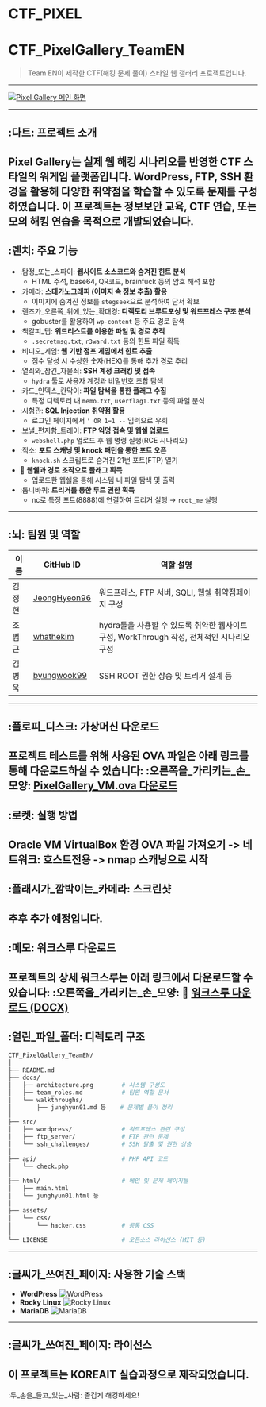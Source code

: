 # CTF_PIXEL
# CTF_PixelGallery_TeamEN
> Team EN이 제작한 CTF(해킹 문제 풀이) 스타일 웹 갤러리 프로젝트입니다.

---
<!-- ① GIF 맨 위 배치 -->
[![Pixel Gallery 메인 화면](CTF_PixelGallery_main.gif)](CTF_PixelGallery_main.gif)

---

## :다트: 프로젝트 소개
**Pixel Gallery**는 실제 웹 해킹 시나리오를 반영한 CTF 스타일의 워게임 플랫폼입니다.
WordPress, FTP, SSH 환경을 활용해 다양한 취약점을 학습할 수 있도록 문제를 구성하였습니다.
이 프로젝트는 정보보안 교육, CTF 연습, 또는 모의 해킹 연습을 목적으로 개발되었습니다.
---
## :렌치: 주요 기능
- :탐정_또는_스파이: **웹사이트 소스코드와 숨겨진 힌트 분석**
  - HTML 주석, base64, QR코드, brainfuck 등의 암호 해석 포함
- :카메라: **스테가노그래피 (이미지 속 정보 추출) 활용**
  - 이미지에 숨겨진 정보를 `stegseek`으로 분석하여 단서 확보
- :렌즈가_오른쪽_위에_있는_확대경: **디렉토리 브루트포싱 및 워드프레스 구조 분석**
  - gobuster를 활용하여 `wp-content` 등 주요 경로 탐색
- :책갈피_탭: **워드리스트를 이용한 파일 및 경로 추적**
  - `.secretmsg.txt`, `r3ward.txt` 등의 힌트 파일 획득
- :비디오_게임: **웹 기반 점프 게임에서 힌트 추출**
  - 점수 달성 시 수상한 숫자(HEX)를 통해 추가 경로 추리
- :열쇠와_잠긴_자물쇠: **SSH 계정 크래킹 및 접속**
  - `hydra` 툴로 사용자 계정과 비밀번호 조합 탐색
- :카드_인덱스_칸막이: **파일 탐색을 통한 플래그 수집**
  - 특정 디렉토리 내 `memo.txt`, `userflag1.txt` 등의 파일 분석
- :시험관: **SQL Injection 취약점 활용**
  - 로그인 페이지에서 `' OR 1=1 --` 입력으로 우회
- :보낼_편지함_트레이: **FTP 익명 접속 및 웹쉘 업로드**
  - `webshell.php` 업로드 후 웹 명령 실행(RCE 시나리오)
- :직소: **포트 스캐닝 및 knock 패턴을 통한 포트 오픈**
  - `knock.sh` 스크립트로 숨겨진 21번 포트(FTP) 열기
- :dna: **웹쉘과 경로 조작으로 플래그 획득**
  - 업로드한 웹쉘을 통해 시스템 내 파일 탐색 및 출력
- :톱니바퀴: **트리거를 통한 루트 권한 획득**
  - nc로 특정 포트(8888)에 연결하여 트리거 실행 → `root_me` 실행
---
## :뇌: 팀원 및 역할
| 이름       | GitHub ID         | 역할 설명                               |
|------------|------------------|----------------------------------------|
| 김정현     | [JeongHyeon96](https://github.com/JeongHyeon96) | 워드프레스, FTP 서버, SQLI, 웹쉘 취약점페이지 구성     |
| 조범근    | [whathekim](https://github.com/whathekim)       | hydra툴을 사용할 수 있도록 취약한 웹사이트 구성, WorkThrough 작성, 전체적인 시나리오 구성          |
| 김병욱    | [byungwook99](https://github.com/byungwook99)       | SSH ROOT 권한 상승 및 트리거 설계 등    |
---
## :플로피_디스크: 가상머신 다운로드
프로젝트 테스트를 위해 사용된 OVA 파일은 아래 링크를 통해 다운로드하실 수 있습니다:
:오른쪽을_가리키는_손_모양: [PixelGallery_VM.ova 다운로드](https://drive.google.com/file/d/1_gizfkVfZi1t7p3K2RI9asCyjgrrKsUH/view?usp=sharing)
---
## :로켓: 실행 방법
Oracle VM VirtualBox 환경
OVA 파일 가져오기 -> 네트워크: 호스트전용 -> nmap 스캐닝으로 시작
---
## :플래시가_깜박이는_카메라: 스크린샷
추후 추가 예정입니다.
---
## :메모: 워크스루 다운로드
프로젝트의 상세 워크스루는 아래 링크에서 다운로드할 수 있습니다:
:오른쪽을_가리키는_손_모양: 📄 [워크스루 다운로드 (DOCX)](docs/EN_CTF%20walkthrough%20(1).docx)
---
## :열린_파일_폴더: 디렉토리 구조
```bash
CTF_PixelGallery_TeamEN/
│
├── README.md
├── docs/
│   ├── architecture.png        # 시스템 구성도
│   ├── team_roles.md           # 팀원 역할 문서
│   └── walkthroughs/
│       ├── junghyun01.md 등    # 문제별 풀이 정리
│
├── src/
│   ├── wordpress/              # 워드프레스 관련 구성
│   ├── ftp_server/             # FTP 관련 문제
│   └── ssh_challenges/         # SSH 탈출 및 권한 상승
│
├── api/                        # PHP API 코드
│   └── check.php
│
├── html/                       # 메인 및 문제 페이지들
│   ├── main.html
│   └── junghyun01.html 등
│
├── assets/
│   └── css/
│       └── hacker.css          # 공통 CSS
│
└── LICENSE                     # 오픈소스 라이선스 (MIT 등)
```
---
## :글씨가_쓰여진_페이지: 사용한 기술 스택
- **WordPress**
  ![WordPress](https://img.shields.io/badge/WordPress-21759B?style=for-the-badge&logo=wordpress&logoColor=white)
- **Rocky Linux**
  ![Rocky Linux](https://img.shields.io/badge/Rocky%20Linux-10B981?style=for-the-badge&logo=rockylinux&logoColor=white)
- **MariaDB**
  ![MariaDB](https://img.shields.io/badge/MariaDB-003545?style=for-the-badge&logo=mariadb&logoColor=white)
---
## :글씨가_쓰여진_페이지: 라이선스
이 프로젝트는 **KOREAIT** 실습과정으로 제작되었습니다.
---
:두_손을_들고_있는_사람: 즐겁게 해킹하세요!

